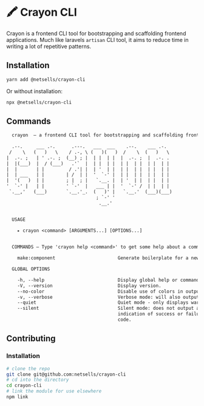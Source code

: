 # 🖍 Crayon CLI

Crayon is a frontend CLI tool for bootstrapping and scaffolding frontend applications. Much like laravels `artisan` CLI tool, it aims to reduce time in writing a lot of repetitive patterns.

## Installation

```bash
yarn add @netsells/crayon-cli
```

Or without installation:

```bash
npx @netsells/crayon-cli
```

## Commands

```txt
  crayon  — a frontend CLI tool for bootstrapping and scaffolding frontend applications. 
 
  .--.     ___ .-.      .---.   ___  ___    .--.    ___ .-.
 /    \   (   )   \    / .-, \ (   )(   )  /    \  (   )   \
|  .-. ;   | ' .-. ;  (__) ; |  | |  | |  |  .-. ;  |  .-. .
|  |(___)  |  / (___)   .'`  |  | |  | |  | |  | |  | |  | |
|  |       | |         / .'| |  | '  | |  | |  | |  | |  | |
|  | ___   | |        | /  | |  '  `-' |  | |  | |  | |  | |
|  '(   )  | |        ; |  ; |   `.__. |  | '  | |  | |  | |
'  `-' |   | |        ' `-'  |   ___ | |  '  `-' /  | |  | |
 `.__,'   (___)       `.__.'_.  (   )' |   `.__.'  (___)(___)
                                 ; `-' '
                                  .__.'


  USAGE 
  
    ▸ crayon <command> [ARGUMENTS...] [OPTIONS...]


  COMMANDS — Type 'crayon help <command>' to get some help about a command

    make:component                       Generate boilerplate for a new component               

  GLOBAL OPTIONS

    -h, --help                           Display global help or command-related help.           
    -V, --version                        Display version.                                       
    --no-color                           Disable use of colors in output.                       
    -v, --verbose                        Verbose mode: will also output debug messages.         
    --quiet                              Quiet mode - only displays warn and error messages.    
    --silent                             Silent mode: does not output anything, giving no       
                                         indication of success or failure other than the exit   
                                         code.                                                  

```

## Contributing

### Installation

```bash
# clone the repo
git clone git@github.com:netsells/crayon-cli
# cd into the directory
cd crayon-cli
# link the module for use elsewhere
npm link
```

